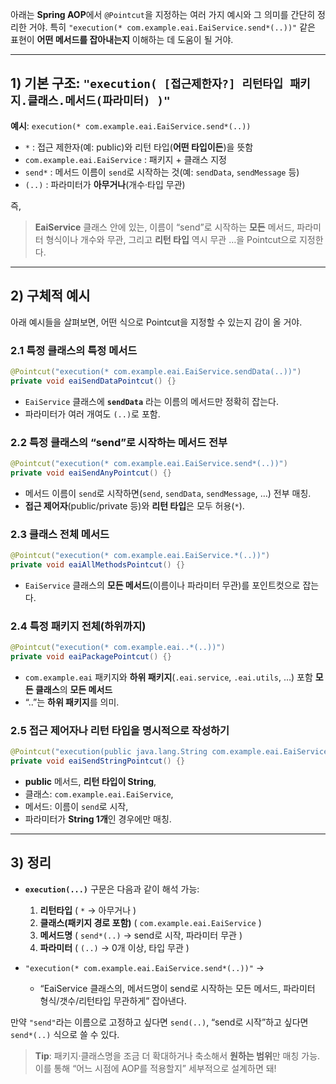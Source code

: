 아래는 **Spring AOP**에서 `@Pointcut`을 지정하는 여러 가지 예시와 그 의미를 간단히 정리한 거야.
특히 `"execution(* com.example.eai.EaiService.send*(..))"` 같은 표현이 **어떤 메서드를 잡아내는지** 이해하는 데 도움이 될 거야.

---

## 1) 기본 구조: `"execution( [접근제한자?] 리턴타입 패키지.클래스.메서드(파라미터) )"`

**예시**: `execution(* com.example.eai.EaiService.send*(..))`
- `*` : 접근 제한자(예: public)와 리턴 타입(**어떤 타입이든**)을 뜻함
- `com.example.eai.EaiService` : 패키지 + 클래스 지정
- `send*` : 메서드 이름이 `send`로 시작하는 것(예: `sendData`, `sendMessage` 등)
- `(..)` : 파라미터가 **아무거나**(개수·타입 무관)

즉,
> **EaiService** 클래스 안에 있는, 이름이 “send”로 시작하는 **모든** 메서드,
> 파라미터 형식이나 개수와 무관,
> 그리고 **리턴 타입** 역시 무관
> …을 Pointcut으로 지정한다.

---

## 2) 구체적 예시

아래 예시들을 살펴보면, 어떤 식으로 Pointcut을 지정할 수 있는지 감이 올 거야.

### 2.1 특정 클래스의 특정 메서드

```java
@Pointcut("execution(* com.example.eai.EaiService.sendData(..))")
private void eaiSendDataPointcut() {}
```
- `EaiService` 클래스에 **`sendData`** 라는 이름의 메서드만 정확히 잡는다.
- 파라미터가 여러 개여도 `(..)`로 포함.

### 2.2 특정 클래스의 “send”로 시작하는 메서드 전부

```java
@Pointcut("execution(* com.example.eai.EaiService.send*(..))")
private void eaiSendAnyPointcut() {}
```
- 메서드 이름이 `send`로 시작하면(`send`, `sendData`, `sendMessage`, …) 전부 매칭.
- **접근 제어자**(public/private 등)와 **리턴 타입**은 모두 허용(`*`).

### 2.3 클래스 전체 메서드

```java
@Pointcut("execution(* com.example.eai.EaiService.*(..))")
private void eaiAllMethodsPointcut() {}
```
- `EaiService` 클래스의 **모든 메서드**(이름이나 파라미터 무관)를 포인트컷으로 잡는다.

### 2.4 특정 패키지 전체(하위까지)

```java
@Pointcut("execution(* com.example.eai..*(..))")
private void eaiPackagePointcut() {}
```
- `com.example.eai` 패키지와 **하위 패키지**(`.eai.service`, `.eai.utils`, …) 포함 **모든 클래스**의 **모든 메서드**
- “..”는 **하위 패키지**를 의미.

### 2.5 접근 제어자나 리턴 타입을 명시적으로 작성하기

```java
@Pointcut("execution(public java.lang.String com.example.eai.EaiService.send*(String))")
private void eaiSendStringPointcut() {}
```
- **public** 메서드, **리턴 타입이 String**,
- 클래스: `com.example.eai.EaiService`,
- 메서드: 이름이 `send`로 시작,
- 파라미터가 **String 1개**인 경우에만 매칭.

---

## 3) 정리

- **`execution(...)`** 구문은 다음과 같이 해석 가능:
  1. **리턴타입** ( `*` → 아무거나 )
  2. **클래스(패키지 경로 포함)** ( `com.example.eai.EaiService` )
  3. **메서드명** ( `send*(..)` → send로 시작, 파라미터 무관 )
  4. **파라미터** ( `(..)` → 0개 이상, 타입 무관 )

- `"execution(* com.example.eai.EaiService.send*(..))"` →
  - “EaiService 클래스의, 메서드명이 send로 시작하는 모든 메서드, 파라미터 형식/갯수/리턴타입 무관하게” 잡아낸다.

만약 `"send"`라는 이름으로 고정하고 싶다면 `send(..)`,
“send로 시작”하고 싶다면 `send*(..)` 식으로 쓸 수 있다.

> **Tip**: 패키지·클래스명을 조금 더 확대하거나 축소해서 **원하는 범위**만 매칭 가능.
> 이를 통해 “어느 시점에 AOP를 적용할지” 세부적으로 설계하면 돼!